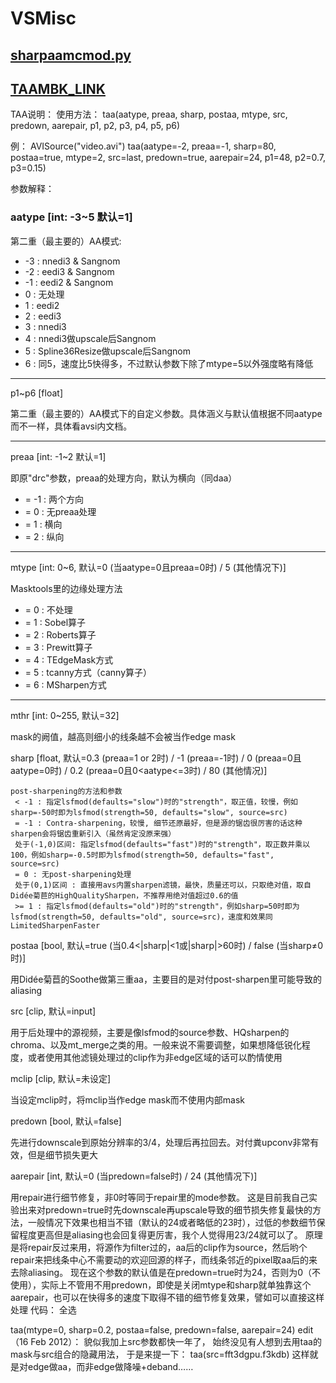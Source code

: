 # VSMisc
## [sharpaamcmod.py](https://github.com/katyurua/VSMisc/blob/main/sharpaamcmod.py)
## [TAAMBK_LINK](https://www.nmm-hd.org/newbbs/viewtopic.php?t=164)
TAA说明：
使用方法：
taa(aatype, preaa, sharp, postaa, mtype, src, predown, aarepair, p1, p2, p3, p4, p5, p6)

例：
AVISource("video.avi")
taa(aatype=-2, preaa=-1, sharp=80, postaa=true, mtype=2, src=last, predown=true, aarepair=24, p1=48, p2=0.7, p3=0.15)


参数解释：

### aatype [int: -3~5 默认=1]

第二重（最主要的）AA模式:
- -3 : nnedi3 & Sangnom
- -2 : eedi3 & Sangnom
- -1 : eedi2 & Sangnom
- 0 : 无处理
- 1 : eedi2
- 2 : eedi3
- 3 : nnedi3
- 4 : nnedi3做upscale后Sangnom
- 5 : Spline36Resize做upscale后Sangnom
- 6 : 同5，速度比5快得多，不过默认参数下除了mtype=5以外强度略有降低

***
p1~p6 [float]

第二重（最主要的）AA模式下的自定义参数。具体涵义与默认值根据不同aatype而不一样，具体看avsi内文档。

***
preaa [int: -1~2 默认=1]

即原"drc"参数，preaa的处理方向，默认为横向（同daa）
- = -1 : 两个方向
- = 0 : 无preaa处理
- = 1 : 横向
- = 2 : 纵向

***
mtype [int: 0~6, 默认=0 (当aatype=0且preaa=0时) / 5 (其他情况下)]

Masktools里的边缘处理方法
- = 0 : 不处理
- = 1 : Sobel算子
- = 2 : Roberts算子
- = 3 : Prewitt算子
- = 4 : TEdgeMask方式
- = 5 : tcanny方式（canny算子）
- = 6 : MSharpen方式

***
mthr [int: 0~255, 默认=32]

mask的阙值，越高则细小的线条越不会被当作edge mask


sharp [float, 默认=0.3 (preaa=1 or 2时) / -1 (preaa=-1时) / 0 (preaa=0且aatype=0时) / 0.2 (preaa=0且0<aatype<=3时) / 80 (其他情况)]

```
post-sharpening的方法和参数
 < -1 : 指定lsfmod(defaults="slow")时的"strength"，取正值，较慢，例如sharp=-50时即为lsfmod(strength=50, defaults="slow", source=src)
 = -1 : Contra-sharpening，较慢, 细节还原最好，但是源的锯齿很厉害的话这种sharpen会将锯齿重新引入（虽然肯定没原来强）
 处于(-1,0)区间: 指定lsfmod(defaults="fast")时的"strength"，取正数并乘以100，例如sharp=-0.5时即为lsfmod(strength=50, defaults="fast", source=src)
 = 0 : 无post-sharpening处理
 处于(0,1)区间 : 直接用avs内置sharpen滤镜，最快，质量还可以，只取绝对值，取自Didée菊苣的HighQualitySharpen，不推荐用绝对值超过0.6的值
 >= 1 : 指定lsfmod(defaults="old")时的"strength"，例如sharp=50时即为lsfmod(strength=50, defaults="old", source=src)，速度和效果同LimitedSharpenFaster
```

postaa [bool, 默认=true (当0.4<|sharp|<1或|sharp|>60时) / false (当sharp≠0时)]

用Didée菊苣的Soothe做第三重aa，主要目的是对付post-sharpen里可能导致的aliasing


src [clip, 默认=input]

用于后处理中的源视频，主要是像lsfmod的source参数、HQsharpen的chroma、以及mt_merge之类的用。一般来说不需要调整，如果想降低锐化程度，或者使用其他滤镜处理过的clip作为非edge区域的话可以酌情使用

mclip [clip, 默认=未设定]

当设定mclip时，将mclip当作edge mask而不使用内部mask


predown [bool, 默认=false]

先进行downscale到原始分辨率的3/4，处理后再拉回去。对付粪upconv非常有效，但是细节损失更大


aarepair [int, 默认=0 (当predown=false时) / 24 (其他情况下)]

用repair进行细节修复，非0时等同于repair里的mode参数。
这是目前我自己实验出来对predown=true时先downscale再upscale导致的细节损失修复最快的方法，一般情况下效果也相当不错（默认的24或者略低的23时），过低的参数细节保留程度更高但是aliasing也会回复得更厉害，我个人觉得用23/24就可以了。
原理是将repair反过来用，将源作为filter过的，aa后的clip作为source，然后哟个repair来把线条中心不需要动的欢迎回源的样子，而线条邻近的pixel取aa后的来去除aliasing。
现在这个参数的默认值是在predown=true时为24，否则为0（不使用），实际上不管用不用predown，即使是关闭mtype和sharp就单独靠这个aarepair，也可以在快得多的速度下取得不错的细节修复效果，譬如可以直接这样处理
代码： 全选

taa(mtype=0, sharp=0.2, postaa=false, predown=false, aarepair=24)
edit（16 Feb 2012）：
貌似我加上src参数都快一年了，
始终没见有人想到去用taa的mask与src组合的隐藏用法，
于是来提一下：
taa(src=fft3dgpu.f3kdb)
这样就是对edge做aa，而非edge做降噪+deband……
